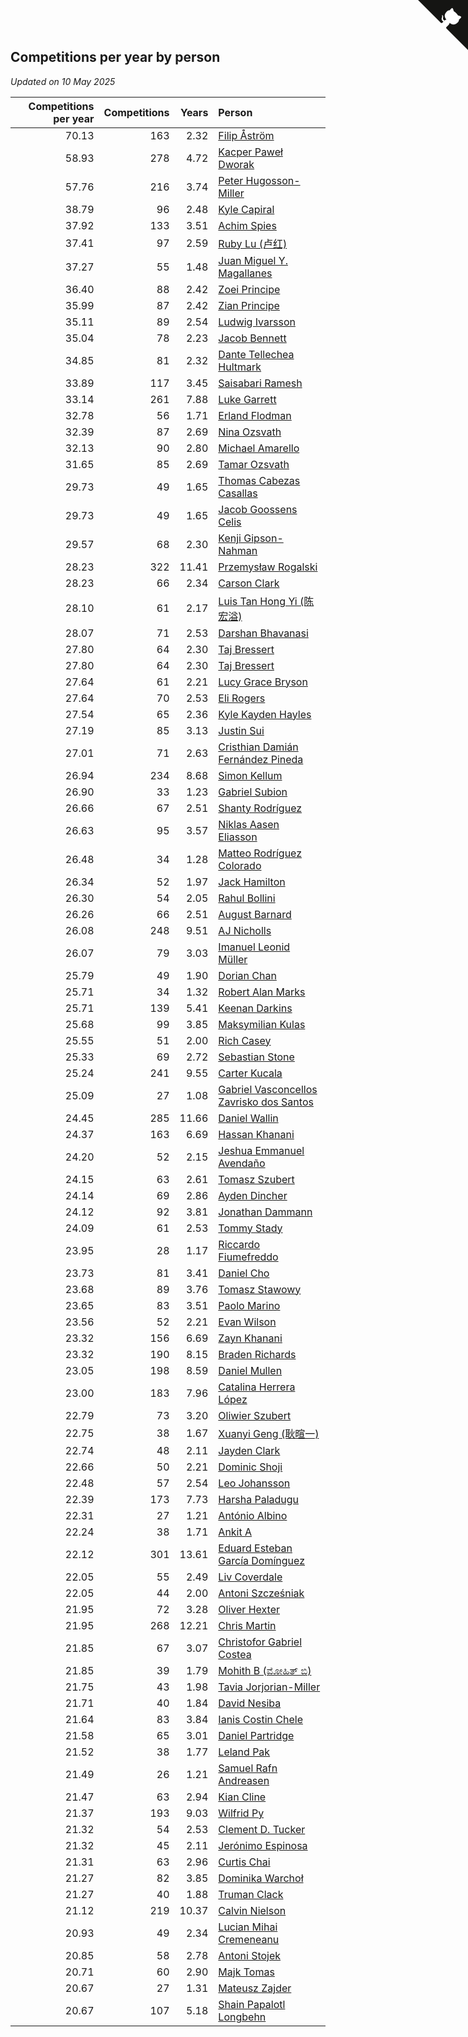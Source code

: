 ## Competitions per year by person

*Updated on 10 May 2025*

| Competitions per year | Competitions | Years | Person |
| ---: | ---: | ---: | :--- |
| 70.13 | 163 | 2.32 | [Filip Åström](https://www.worldcubeassociation.org/persons/2023ASTR01) |
| 58.93 | 278 | 4.72 | [Kacper Paweł Dworak](https://www.worldcubeassociation.org/persons/2020DWOR01) |
| 57.76 | 216 | 3.74 | [Peter Hugosson-Miller](https://www.worldcubeassociation.org/persons/2021HUGO01) |
| 38.79 | 96 | 2.48 | [Kyle Capiral](https://www.worldcubeassociation.org/persons/2022CAPI02) |
| 37.92 | 133 | 3.51 | [Achim Spies](https://www.worldcubeassociation.org/persons/2021SPIE01) |
| 37.41 | 97 | 2.59 | [Ruby Lu (卢红)](https://www.worldcubeassociation.org/persons/2022LURU01) |
| 37.27 | 55 | 1.48 | [Juan Miguel Y. Magallanes](https://www.worldcubeassociation.org/persons/2023MAGA09) |
| 36.40 | 88 | 2.42 | [Zoei Principe](https://www.worldcubeassociation.org/persons/2022PRIN09) |
| 35.99 | 87 | 2.42 | [Zian Principe](https://www.worldcubeassociation.org/persons/2022PRIN08) |
| 35.11 | 89 | 2.54 | [Ludwig Ivarsson](https://www.worldcubeassociation.org/persons/2022IVAR01) |
| 35.04 | 78 | 2.23 | [Jacob Bennett](https://www.worldcubeassociation.org/persons/2023BENN04) |
| 34.85 | 81 | 2.32 | [Dante Tellechea Hultmark](https://www.worldcubeassociation.org/persons/2023HULT01) |
| 33.89 | 117 | 3.45 | [Saisabari Ramesh](https://www.worldcubeassociation.org/persons/2021RAME01) |
| 33.14 | 261 | 7.88 | [Luke Garrett](https://www.worldcubeassociation.org/persons/2017GARR05) |
| 32.78 | 56 | 1.71 | [Erland Flodman](https://www.worldcubeassociation.org/persons/2023FLOD01) |
| 32.39 | 87 | 2.69 | [Nina Ozsvath](https://www.worldcubeassociation.org/persons/2022OZSV03) |
| 32.13 | 90 | 2.80 | [Michael Amarello](https://www.worldcubeassociation.org/persons/2022AMAR09) |
| 31.65 | 85 | 2.69 | [Tamar Ozsvath](https://www.worldcubeassociation.org/persons/2022OZSV04) |
| 29.73 | 49 | 1.65 | [Thomas Cabezas Casallas](https://www.worldcubeassociation.org/persons/2023CASA08) |
| 29.73 | 49 | 1.65 | [Jacob Goossens Celis](https://www.worldcubeassociation.org/persons/2023CELI06) |
| 29.57 | 68 | 2.30 | [Kenji Gipson-Nahman](https://www.worldcubeassociation.org/persons/2023GIPS01) |
| 28.23 | 322 | 11.41 | [Przemysław Rogalski](https://www.worldcubeassociation.org/persons/2013ROGA02) |
| 28.23 | 66 | 2.34 | [Carson Clark](https://www.worldcubeassociation.org/persons/2023CLAR02) |
| 28.10 | 61 | 2.17 | [Luis Tan Hong Yi (陈宏溢)](https://www.worldcubeassociation.org/persons/2023YILU01) |
| 28.07 | 71 | 2.53 | [Darshan Bhavanasi](https://www.worldcubeassociation.org/persons/2022BHAV01) |
| 27.80 | 64 | 2.30 | [Taj Bressert](https://www.worldcubeassociation.org/persons/2023BRES01) |
| 27.80 | 64 | 2.30 | [Taj Bressert](https://www.worldcubeassociation.org/persons/2023BRES01) |
| 27.64 | 61 | 2.21 | [Lucy Grace Bryson](https://www.worldcubeassociation.org/persons/2023BRYS01) |
| 27.64 | 70 | 2.53 | [Eli Rogers](https://www.worldcubeassociation.org/persons/2022ROGE05) |
| 27.54 | 65 | 2.36 | [Kyle Kayden Hayles](https://www.worldcubeassociation.org/persons/2022HAYL02) |
| 27.19 | 85 | 3.13 | [Justin Sui](https://www.worldcubeassociation.org/persons/2022SUIJ01) |
| 27.01 | 71 | 2.63 | [Cristhian Damián Fernández Pineda](https://www.worldcubeassociation.org/persons/2022PINE05) |
| 26.94 | 234 | 8.68 | [Simon Kellum](https://www.worldcubeassociation.org/persons/2016KELL12) |
| 26.90 | 33 | 1.23 | [Gabriel Subion](https://www.worldcubeassociation.org/persons/2024SUBI01) |
| 26.66 | 67 | 2.51 | [Shanty Rodríguez](https://www.worldcubeassociation.org/persons/2022CUBI01) |
| 26.63 | 95 | 3.57 | [Niklas Aasen Eliasson](https://www.worldcubeassociation.org/persons/2021ELIA01) |
| 26.48 | 34 | 1.28 | [Matteo Rodríguez Colorado](https://www.worldcubeassociation.org/persons/2024COLO04) |
| 26.34 | 52 | 1.97 | [Jack Hamilton](https://www.worldcubeassociation.org/persons/2023HAMI08) |
| 26.30 | 54 | 2.05 | [Rahul Bollini](https://www.worldcubeassociation.org/persons/2023BOLL01) |
| 26.26 | 66 | 2.51 | [August Barnard](https://www.worldcubeassociation.org/persons/2022BARN21) |
| 26.08 | 248 | 9.51 | [AJ Nicholls](https://www.worldcubeassociation.org/persons/2015NICH04) |
| 26.07 | 79 | 3.03 | [Imanuel Leonid Müller](https://www.worldcubeassociation.org/persons/2022MULL02) |
| 25.79 | 49 | 1.90 | [Dorian Chan](https://www.worldcubeassociation.org/persons/2023DORI01) |
| 25.71 | 34 | 1.32 | [Robert Alan Marks](https://www.worldcubeassociation.org/persons/2024MARK03) |
| 25.71 | 139 | 5.41 | [Keenan Darkins](https://www.worldcubeassociation.org/persons/2019DARK02) |
| 25.68 | 99 | 3.85 | [Maksymilian Kulas](https://www.worldcubeassociation.org/persons/2021KULA02) |
| 25.55 | 51 | 2.00 | [Rich Casey](https://www.worldcubeassociation.org/persons/2023CASE06) |
| 25.33 | 69 | 2.72 | [Sebastian Stone](https://www.worldcubeassociation.org/persons/2022STON09) |
| 25.24 | 241 | 9.55 | [Carter Kucala](https://www.worldcubeassociation.org/persons/2015KUCA01) |
| 25.09 | 27 | 1.08 | [Gabriel Vasconcellos Zavrisko dos Santos](https://www.worldcubeassociation.org/persons/2024SANT39) |
| 24.45 | 285 | 11.66 | [Daniel Wallin](https://www.worldcubeassociation.org/persons/2013WALL03) |
| 24.37 | 163 | 6.69 | [Hassan Khanani](https://www.worldcubeassociation.org/persons/2018KHAN26) |
| 24.20 | 52 | 2.15 | [Jeshua Emmanuel Avendaño](https://www.worldcubeassociation.org/persons/2023AVEN01) |
| 24.15 | 63 | 2.61 | [Tomasz Szubert](https://www.worldcubeassociation.org/persons/2022SZUB02) |
| 24.14 | 69 | 2.86 | [Ayden Dincher](https://www.worldcubeassociation.org/persons/2022DINC01) |
| 24.12 | 92 | 3.81 | [Jonathan Dammann](https://www.worldcubeassociation.org/persons/2021DAMM01) |
| 24.09 | 61 | 2.53 | [Tommy Stady](https://www.worldcubeassociation.org/persons/2022STAD01) |
| 23.95 | 28 | 1.17 | [Riccardo Fiumefreddo](https://www.worldcubeassociation.org/persons/2024RICC01) |
| 23.73 | 81 | 3.41 | [Daniel Cho](https://www.worldcubeassociation.org/persons/2021CHOD01) |
| 23.68 | 89 | 3.76 | [Tomasz Stawowy](https://www.worldcubeassociation.org/persons/2021STAW01) |
| 23.65 | 83 | 3.51 | [Paolo Marino](https://www.worldcubeassociation.org/persons/2021MARI04) |
| 23.56 | 52 | 2.21 | [Evan Wilson](https://www.worldcubeassociation.org/persons/2023WILS11) |
| 23.32 | 156 | 6.69 | [Zayn Khanani](https://www.worldcubeassociation.org/persons/2018KHAN28) |
| 23.32 | 190 | 8.15 | [Braden Richards](https://www.worldcubeassociation.org/persons/2017RICH02) |
| 23.05 | 198 | 8.59 | [Daniel Mullen](https://www.worldcubeassociation.org/persons/2016MULL04) |
| 23.00 | 183 | 7.96 | [Catalina Herrera López](https://www.worldcubeassociation.org/persons/2017LOPE31) |
| 22.79 | 73 | 3.20 | [Oliwier Szubert](https://www.worldcubeassociation.org/persons/2022SZUB01) |
| 22.75 | 38 | 1.67 | [Xuanyi Geng (耿暄一)](https://www.worldcubeassociation.org/persons/2023GENG02) |
| 22.74 | 48 | 2.11 | [Jayden Clark](https://www.worldcubeassociation.org/persons/2023CLAR13) |
| 22.66 | 50 | 2.21 | [Dominic Shoji](https://www.worldcubeassociation.org/persons/2023SHOJ01) |
| 22.48 | 57 | 2.54 | [Leo Johansson](https://www.worldcubeassociation.org/persons/2022JOHA08) |
| 22.39 | 173 | 7.73 | [Harsha Paladugu](https://www.worldcubeassociation.org/persons/2017PALA08) |
| 22.31 | 27 | 1.21 | [António Albino](https://www.worldcubeassociation.org/persons/2024ALBI01) |
| 22.24 | 38 | 1.71 | [Ankit A](https://www.worldcubeassociation.org/persons/2023AANK01) |
| 22.12 | 301 | 13.61 | [Eduard Esteban García Domínguez](https://www.worldcubeassociation.org/persons/2011EDUA01) |
| 22.05 | 55 | 2.49 | [Liv Coverdale](https://www.worldcubeassociation.org/persons/2022COVE02) |
| 22.05 | 44 | 2.00 | [Antoni Szcześniak](https://www.worldcubeassociation.org/persons/2023SZCZ04) |
| 21.95 | 72 | 3.28 | [Oliver Hexter](https://www.worldcubeassociation.org/persons/2022HEXT01) |
| 21.95 | 268 | 12.21 | [Chris Martin](https://www.worldcubeassociation.org/persons/2013MART03) |
| 21.85 | 67 | 3.07 | [Christofor Gabriel Costea](https://www.worldcubeassociation.org/persons/2022COST03) |
| 21.85 | 39 | 1.79 | [Mohith B (ಮೋಹಿತ್ ಬಿ)](https://www.worldcubeassociation.org/persons/2023BMOH01) |
| 21.75 | 43 | 1.98 | [Tavia Jorjorian-Miller](https://www.worldcubeassociation.org/persons/2023JORJ01) |
| 21.71 | 40 | 1.84 | [David Nesiba](https://www.worldcubeassociation.org/persons/2023NESI01) |
| 21.64 | 83 | 3.84 | [Ianis Costin Chele](https://www.worldcubeassociation.org/persons/2021CHEL01) |
| 21.58 | 65 | 3.01 | [Daniel Partridge](https://www.worldcubeassociation.org/persons/2022PART02) |
| 21.52 | 38 | 1.77 | [Leland Pak](https://www.worldcubeassociation.org/persons/2023PAKL02) |
| 21.49 | 26 | 1.21 | [Samuel Rafn Andreasen](https://www.worldcubeassociation.org/persons/2024ANDR09) |
| 21.47 | 63 | 2.94 | [Kian Cline](https://www.worldcubeassociation.org/persons/2022CLIN01) |
| 21.37 | 193 | 9.03 | [Wilfrid Py](https://www.worldcubeassociation.org/persons/2016PYWI01) |
| 21.32 | 54 | 2.53 | [Clement D. Tucker](https://www.worldcubeassociation.org/persons/2022TUCK09) |
| 21.32 | 45 | 2.11 | [Jerónimo Espinosa](https://www.worldcubeassociation.org/persons/2023ESPI07) |
| 21.31 | 63 | 2.96 | [Curtis Chai](https://www.worldcubeassociation.org/persons/2022CHAI02) |
| 21.27 | 82 | 3.85 | [Dominika Warchoł](https://www.worldcubeassociation.org/persons/2021WARC01) |
| 21.27 | 40 | 1.88 | [Truman Clack](https://www.worldcubeassociation.org/persons/2023CLAC02) |
| 21.12 | 219 | 10.37 | [Calvin Nielson](https://www.worldcubeassociation.org/persons/2014NIEL03) |
| 20.93 | 49 | 2.34 | [Lucian Mihai Cremeneanu](https://www.worldcubeassociation.org/persons/2023CREM01) |
| 20.85 | 58 | 2.78 | [Antoni Stojek](https://www.worldcubeassociation.org/persons/2022STOJ03) |
| 20.71 | 60 | 2.90 | [Majk Tomas](https://www.worldcubeassociation.org/persons/2022TOMA05) |
| 20.67 | 27 | 1.31 | [Mateusz Zajder](https://www.worldcubeassociation.org/persons/2024ZAJD01) |
| 20.67 | 107 | 5.18 | [Shain Papalotl Longbehn](https://www.worldcubeassociation.org/persons/2020LONG05) |


<a href="https://github.com/jonatanklosko/wca_statistics" class="github-corner" aria-label="View source on Github"><svg width="80" height="80" viewBox="0 0 250 250" style="fill:#151513; color:#fff; position: absolute; top: 0; border: 0; right: 0;" aria-hidden="true"><path d="M0,0 L115,115 L130,115 L142,142 L250,250 L250,0 Z"></path><path d="M128.3,109.0 C113.8,99.7 119.0,89.6 119.0,89.6 C122.0,82.7 120.5,78.6 120.5,78.6 C119.2,72.0 123.4,76.3 123.4,76.3 C127.3,80.9 125.5,87.3 125.5,87.3 C122.9,97.6 130.6,101.9 134.4,103.2" fill="currentColor" style="transform-origin: 130px 106px;" class="octo-arm"></path><path d="M115.0,115.0 C114.9,115.1 118.7,116.5 119.8,115.4 L133.7,101.6 C136.9,99.2 139.9,98.4 142.2,98.6 C133.8,88.0 127.5,74.4 143.8,58.0 C148.5,53.4 154.0,51.2 159.7,51.0 C160.3,49.4 163.2,43.6 171.4,40.1 C171.4,40.1 176.1,42.5 178.8,56.2 C183.1,58.6 187.2,61.8 190.9,65.4 C194.5,69.0 197.7,73.2 200.1,77.6 C213.8,80.2 216.3,84.9 216.3,84.9 C212.7,93.1 206.9,96.0 205.4,96.6 C205.1,102.4 203.0,107.8 198.3,112.5 C181.9,128.9 168.3,122.5 157.7,114.1 C157.9,116.9 156.7,120.9 152.7,124.9 L141.0,136.5 C139.8,137.7 141.6,141.9 141.8,141.8 Z" fill="currentColor" class="octo-body"></path></svg></a><style>.github-corner:hover .octo-arm{animation:octocat-wave 560ms ease-in-out}@keyframes octocat-wave{0%,100%{transform:rotate(0)}20%,60%{transform:rotate(-25deg)}40%,80%{transform:rotate(10deg)}}@media (max-width:500px){.github-corner:hover .octo-arm{animation:none}.github-corner .octo-arm{animation:octocat-wave 560ms ease-in-out}}</style>
